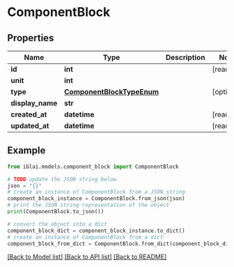 # ComponentBlock


## Properties

Name | Type | Description | Notes
------------ | ------------- | ------------- | -------------
**id** | **int** |  | [readonly] 
**unit** | **int** |  | 
**type** | [**ComponentBlockTypeEnum**](ComponentBlockTypeEnum.md) |  | [optional] 
**display_name** | **str** |  | 
**created_at** | **datetime** |  | [readonly] 
**updated_at** | **datetime** |  | [readonly] 

## Example

```python
from iblai.models.component_block import ComponentBlock

# TODO update the JSON string below
json = "{}"
# create an instance of ComponentBlock from a JSON string
component_block_instance = ComponentBlock.from_json(json)
# print the JSON string representation of the object
print(ComponentBlock.to_json())

# convert the object into a dict
component_block_dict = component_block_instance.to_dict()
# create an instance of ComponentBlock from a dict
component_block_from_dict = ComponentBlock.from_dict(component_block_dict)
```
[[Back to Model list]](../README.md#documentation-for-models) [[Back to API list]](../README.md#documentation-for-api-endpoints) [[Back to README]](../README.md)


